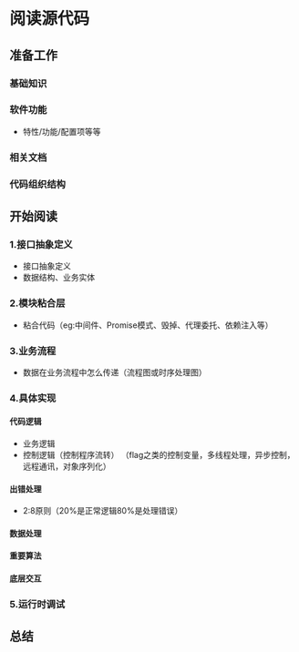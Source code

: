 # 阅读源代码 #
## 准备工作 ##
### 基础知识 ###
### 软件功能 ###
- 特性/功能/配置项等等

### 相关文档 ###
### 代码组织结构 ###
## 开始阅读 ##
### 1.接口抽象定义 ###
- 接口抽象定义
- 数据结构、业务实体

### 2.模块粘合层 ###
- 粘合代码（eg:中间件、Promise模式、毁掉、代理委托、依赖注入等）

### 3.业务流程 ###

- 数据在业务流程中怎么传递（流程图或时序处理图）

### 4.具体实现 ###
#### 代码逻辑 ####
- 业务逻辑
- 控制逻辑（控制程序流转）
（flag之类的控制变量，多线程处理，异步控制，远程通讯，对象序列化）

#### 出错处理 ####
- 2:8原则（20%是正常逻辑80%是处理错误）

#### 数据处理 ####
#### 重要算法 ####
#### 底层交互 ####
### 5.运行时调试 ###

## 总结 ##

